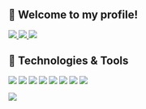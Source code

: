 ## 👋 Welcome to my profile!

<a href="https://discord.com/users/474537652943847444">
<img src="https://shields.io/badge/-Discord-8697f6?logo=discord&logoColor=fff">
</a><a href="https://twitter.com/itstarikcoskun">
<img src="https://shields.io/badge/-Twitter-009ded?logo=twitter&logoColor=fff">
</a><a href="https://steamcommunity.com/id/tarikcoskun/">
<img src="https://shields.io/badge/-Steam-161922?logo=steam&logoColor=fff">
</a>

## 🔧 Technologies & Tools

![](https://shields.io/badge/-HTML-e34f26?logo=html5&logoColor=fff)
![](https://shields.io/badge/-CSS-3595cf?logo=css3&logoColor=fff)
![](https://shields.io/badge/-JavaScript/Node.js-323330?logo=javascript&logoColor=efd81d)
![](https://shields.io/badge/-Vue.js-323330?logo=vue.js)
![](https://shields.io/badge/-Nuxt.js-323330?logo=nuxt.js)
![](https://shields.io/badge/-Tailwind-323330?logo=tailwind-css)
![](https://shields.io/badge/-VS%20Code-323330?logo=visual-studio-code&logoColor=3ea6eb)
![](https://shields.io/badge/-SASS-323330?logo=sass)

![](https://github-readme-stats.vercel.app/api/top-langs/?username=tarikcoskun&layout=compact)
